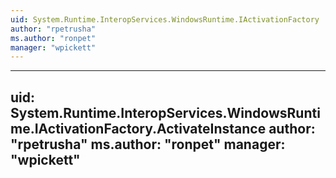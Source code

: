 ```yaml
---
uid: System.Runtime.InteropServices.WindowsRuntime.IActivationFactory
author: "rpetrusha"
ms.author: "ronpet"
manager: "wpickett"
---
```


---
uid: System.Runtime.InteropServices.WindowsRuntime.IActivationFactory.ActivateInstance
author: "rpetrusha"
ms.author: "ronpet"
manager: "wpickett"
---
